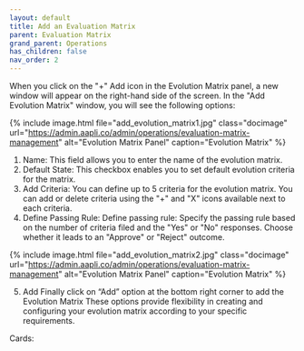 ```yaml
---
layout: default
title: Add an Evaluation Matrix 
parent: Evaluation Matrix
grand_parent: Operations
has_children: false
nav_order: 2
---
```


When you click on the "+" Add icon in the Evolution Matrix panel, a new window will appear on the right-hand side of the screen. In the "Add Evolution Matrix" window, you will see the following options:

{% include image.html file="add_evolution_matrix1.jpg" class="docimage" url="https://admin.aapli.co/admin/operations/evaluation-matrix-management" alt="Evolution Matrix Panel" caption="Evolution Matrix" %}

1. Name: This field allows you to enter the name of the evolution matrix.
2. Default State: This checkbox enables you to set default evolution criteria for the matrix.
3. Add Criteria: You can define up to 5 criteria for the evolution matrix. You can add or delete criteria using the "+" and "X" icons available next to each criteria.
4. Define Passing Rule: Define passing rule: Specify the passing rule based on the number of criteria filed and the "Yes" or "No" responses. Choose whether it leads to an "Approve" or "Reject" outcome.

{% include image.html file="add_evolution_matrix2.jpg" class="docimage" url="https://admin.aapli.co/admin/operations/evaluation-matrix-management" alt="Evolution Matrix Panel" caption="Evolution Matrix" %}

5. Add Finally click on “Add” option at the bottom right corner to add the Evolution Matrix
These options provide flexibility in creating and configuring your evolution matrix according to your specific requirements.










Cards: